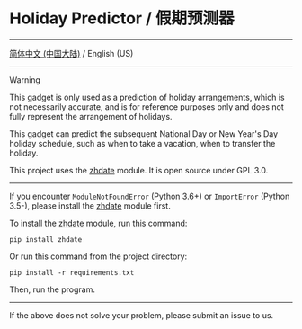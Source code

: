 # Holiday Predictor / 假期预测器

***

[简体中文 (中国大陆)](./README.md) / English (US)

***

> [!WARNING]
> This gadget is only used as a prediction of holiday arrangements, which is not necessarily accurate, and is for reference purposes only and does not fully represent the arrangement of holidays.

This gadget can predict the subsequent National Day or New Year's Day holiday schedule, such as when to take a vacation, when to transfer the holiday.

This project uses the [zhdate](https://github.com/CutePandaSh/zhdate) module. It is open source under GPL 3.0.

***

If you encounter `ModuleNotFoundError` (Python 3.6+) or `ImportError` (Python 3.5-), please install the [zhdate](https://github.com/CutePandaSh/zhdate) module first. 

To install the [zhdate](https://github.com/CutePandaSh/zhdate) module, run this command:

```
pip install zhdate
```

Or run this command from the project directory:

```
pip install -r requirements.txt
```

Then, run the program.

***

If the above does not solve your problem, please submit an issue to us.
